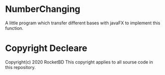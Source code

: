 # NumberChanging

A little program which transfer different bases with javaFX to implement this function.

# Copyright Decleare
Copyright(c) 2020 RocketBD
This copyright applies to all sourse code in this repository.
